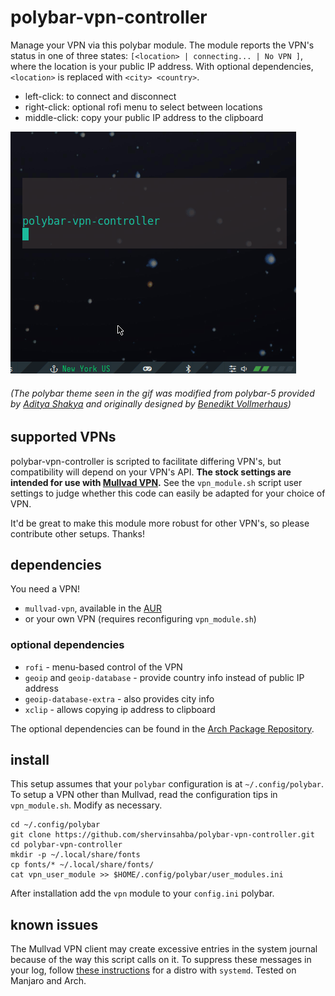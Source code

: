 # polybar-vpn-controller

Manage your VPN via this polybar module. The module reports the VPN's status in one of three states: `[<location> | connecting... | No VPN ]`, where the location is your public IP address. With optional dependencies, `<location>` is replaced with `<city> <country>`.
- left-click: to connect and disconnect
- right-click: optional rofi menu to select between locations
- middle-click: copy your public IP address to the clipboard

![](vpn-module-demo.gif)

###### (The polybar theme seen in the gif was modified from polybar-5 provided by [Aditya Shakya](https://github.com/adi1090x/polybar-themes) and originally designed by [Benedikt Vollmerhaus](https://gitlab.com/BVollmerhaus))

## supported VPNs
polybar-vpn-controller is scripted to facilitate differing VPN's, but compatibility will depend on your VPN's API. **The stock settings are intended for use with [Mullvad VPN](https://mullvad.net).** See the `vpn_module.sh` script user settings to judge whether this code can easily be adapted for your choice of VPN.

It'd be great to make this module more robust for other VPN's, so please contribute other setups. Thanks!

## dependencies
You need a VPN! 
- `mullvad-vpn`, available in the [AUR](https://aur.archlinux.org/packages/mullvad-vpn/)
- or your own VPN (requires reconfiguring `vpn_module.sh`)

### optional dependencies
- `rofi` 				  - menu-based control of the VPN
- `geoip` and `geoip-database` - provide country info instead of public IP address
- `geoip-database-extra`  - also provides city info
- `xclip`                 - allows copying ip address to clipboard

The optional dependencies can be found in the [Arch Package Repository](https://www.archlinux.org/packages/).

## install

This setup assumes that your `polybar` configuration is at `~/.config/polybar`. To setup a VPN other than Mullvad, read the configuration tips in `vpn_module.sh`. Modify as necessary.

```
cd ~/.config/polybar
git clone https://github.com/shervinsahba/polybar-vpn-controller.git
cd polybar-vpn-controller
mkdir -p ~/.local/share/fonts
cp fonts/* ~/.local/share/fonts/
cat vpn_user_module >> $HOME/.config/polybar/user_modules.ini
```

After installation add the `vpn` module to your `config.ini` polybar.


## known issues

The Mullvad VPN client may create excessive entries in the system journal because of the way this script calls on it. To suppress these messages in your log, follow [these instructions](https://github.com/shervinsahba/polybar-vpn-controller/issues/6#issuecomment-669652829) for a distro with `systemd`. Tested on Manjaro and Arch.
